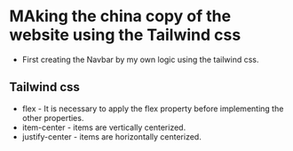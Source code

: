 # MAking the china copy of the website using the Tailwind css

- First creating the Navbar by my own logic using the tailwind css.

## Tailwind css

- flex - It is necessary to apply the flex property before implementing the other properties.
- item-center - items are vertically centerized.
- justify-center - items are horizontally centerized.
